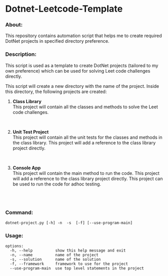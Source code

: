 # Dotnet-Leetcode-Template

### About:
This repository contains automation script that helps me to create required DotNet projects in specified directory preference.

### Description:
This script is used as a template to create DotNet projects (tailored to my own preference) which can be used for solving Leet code challenges directly.

This script will create a new directory with the name of the project. Inside this directory, the following projects are created:
1. **Class Library** </br>
    This project will contain all the classes and methods to solve the Leet code challenges.
</br>

2. **Unit Test Project** </br>
    This project will contain all the unit tests for the classes and methods in the class library. This project will add a reference to the class library project directly.
</br>

3. **Console App** </br>
    This project will contain the main method to run the code. This project will add a reference to the class library project directly. This project can be used to run the code for adhoc testing.
</br>
</br>

### Command:

```
dotnet-project.py [-h] -n  -s  [-f] [--use-program-main]
```

### Usage: 

```
options:
  -h, --help          show this help message and exit
  -n, --name          name of the project
  -s, --solution      name of the solution
  -f, --framework     framework to use for the project
  --use-program-main  use top level statements in the project
```

